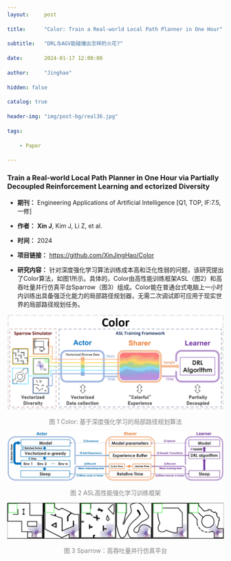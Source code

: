 ```yaml
---
layout:     post

title:      "Color: Train a Real-world Local Path Planner in One Hour"

subtitle:   "DRL与AGV能碰撞出怎样的火花?"

date:       2024-01-17 12:00:00

author:     "Jinghao"

hidden: false

catalog: true

header-img: "img/post-bg/real36.jpg"

tags:

    - Paper

---
```


### Train a Real-world Local Path Planner in One Hour via Partially Decoupled Reinforcement Learning and ectorized Diversity

- **期刊：** Engineering Applications of Artificial Intelligence [Q1, TOP, IF:7.5, 一修]

- **作者：** **Xin J**, Kim J, Li Z, et al.

- **时间：** 2024

- **项目链接：** https://github.com/XinJingHao/Color

- **研究内容：** 针对深度强化学习算法训练成本高和泛化性弱的问题，该研究提出了Color算法，如图1所示。具体的，Color由高性能训练框架ASL（图2）和高吞吐量并行仿真平台Sparrow（图3）组成。Color能在普通台式电脑上一小时内训练出具备强泛化能力的局部路径规划器，无需二次调试即可应用于现实世界的局部路径规划任务。


<div align="center">
<a ><img width="600px" height="auto" src="https://github.com/XinJingHao/Images/raw/main/Sparrow_V0/color_img.png"></a>
<p style="color: gray;">图 1  Color: 基于深度强化学习的局部路径规划算法</p>
</div>

<div align="center">
<a ><img width="600px" height="auto" src="https://github.com/XinJingHao/Images/raw/main/asl/ASL.jpg"></a>
<p style="color: gray;">图 2  ASL高性能强化学习训练框架</p>
</div>

<div align="center">
<a ><img width="600px" height="auto" src="https://github.com/XinJingHao/Images/raw/main/Sparrow_V1/render.gif"></a>
<p style="color: gray;">图 3  Sparrow：高吞吐量并行仿真平台</p>
</div>